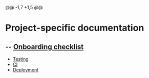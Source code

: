 @@ -1,7 +1,5 @@
 # Project-specific documentation
 
-- [Onboarding checklist](onboarding.md)
-
 - [Testing](testing.md)
 - [CI](ci.md)
 - [Deployment](deployment.md)
